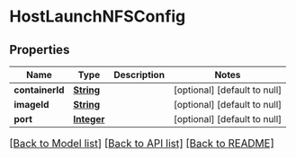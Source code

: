 # HostLaunchNFSConfig
## Properties

Name | Type | Description | Notes
------------ | ------------- | ------------- | -------------
**containerId** | [**String**](string.md) |  | [optional] [default to null]
**imageId** | [**String**](string.md) |  | [optional] [default to null]
**port** | [**Integer**](integer.md) |  | [optional] [default to null]

[[Back to Model list]](../README.md#documentation-for-models) [[Back to API list]](../README.md#documentation-for-api-endpoints) [[Back to README]](../README.md)

<style>
     p, ul, ol, li { font-size: 18px !important;}
</style>

